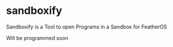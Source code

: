 # sandboxify
Sandboxify is a Tool to open Programs in a Sandbox for FeatherOS

Will be programmed soon
